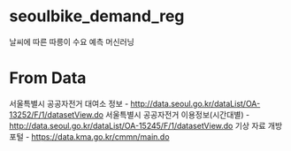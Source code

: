 # seoulbike_demand_reg
날씨에 따른 따릉이 수요 예측 머신러닝

# From Data
서울특별시 공공자전거 대여소 정보 - http://data.seoul.go.kr/dataList/OA-13252/F/1/datasetView.do
서울특별시 공공자전거 이용정보(시간대별) - http://data.seoul.go.kr/dataList/OA-15245/F/1/datasetView.do
기상 자료 개방 포털 - https://data.kma.go.kr/cmmn/main.do
